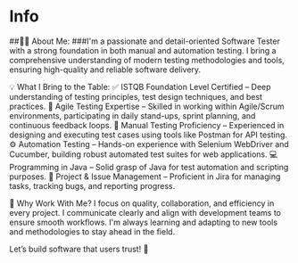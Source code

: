 # Info

##👨‍💻 About Me:
###I'm a passionate and detail-oriented Software Tester with a strong foundation in both manual and automation testing. I bring a comprehensive understanding of modern testing methodologies and tools, ensuring high-quality and reliable software delivery.


💡 What I Bring to the Table:
✅ ISTQB Foundation Level Certified – Deep understanding of testing principles, test design techniques, and best practices.
🔁 Agile Testing Expertise – Skilled in working within Agile/Scrum environments, participating in daily stand-ups, sprint planning, and continuous feedback loops.
🧪 Manual Testing Proficiency – Experienced in designing and executing test cases using tools like Postman for API testing.
⚙️ Automation Testing – Hands-on experience with Selenium WebDriver and Cucumber, building robust automated test suites for web applications.
💻 Programming in Java – Solid grasp of Java for test automation and scripting purposes.
🧩 Project & Issue Management – Proficient in Jira for managing tasks, tracking bugs, and reporting progress.


🤝 Why Work With Me?
I focus on quality, collaboration, and efficiency in every project.
I communicate clearly and align with development teams to ensure smooth workflows.
I'm always learning and adapting to new tools and methodologies to stay ahead in the field.


Let’s build software that users trust! 🚀
